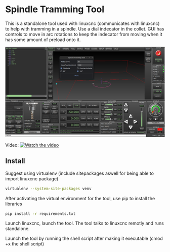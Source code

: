 # Spindle Tramming Tool

This is a standalone tool used with linuxcnc (communicates with linuxcnc) to help with tramming in a spindle. Use a dial indecator in the collet. GUI has controls to move in arc rotations to keep the indecator from moving when it has some amount of preload onto it. 

![Spindle Tramming Tool GUI](images/spindle_tramming_tool_GUI.png)

Video:
[![Watch the video](https://img.youtube.com/vi/L0tiNUSMYow/hqdefault.jpg)](https://www.youtube.com/embed/L0tiNUSMYow)

## Install

Suggest using virtualenv (include sitepackages aswell for being able to import linuxcnc package)
```bash
virtualenv --system-site-packages venv
```

After activating the virtual environment for the tool, use pip to install the libraries
```bash
pip install -r requirements.txt
```

Launch linuxcnc, launch the tool. The tool talks to linuxcnc remotly and runs standalone.

Launch the tool by running the shell script after making it executable (cmod +x the shell script)
